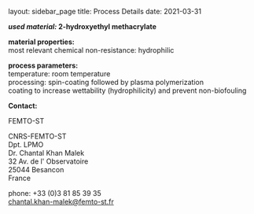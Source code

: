 layout: sidebar_page
title: Process Details
date: 2021-03-31

__*used material:*	2-hydroxyethyl methacrylate__

 
	
__material properties:__  		
most relevant chemical non-resistance:	hydrophilic

	
__process parameters:__  	
temperature:	room temperature  
processing:
	spin-coating followed by plasma polymerization  
coating to increase wettability (hydrophilicity) and prevent non-biofouling
<!--break-->
__Contact:__

FEMTO-ST

CNRS-FEMTO-ST  
Dpt. LPMO  
Dr. Chantal Khan Malek  
32 Av. de l' Observatoire  
25044 Besancon  
France

phone: +33 (0)3 81 85 39 35  
chantal.khan-malek@femto-st.fr
